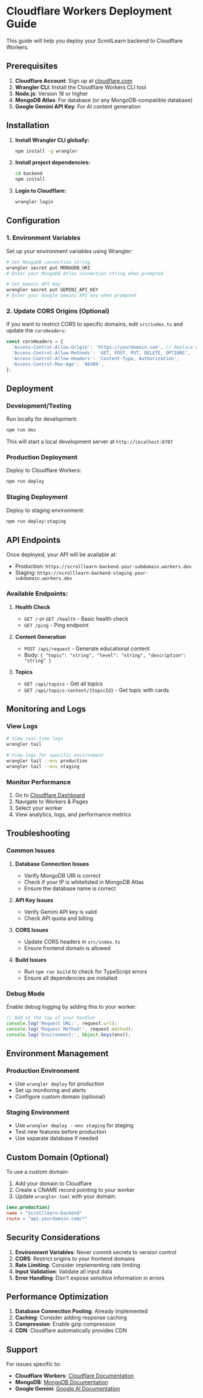 # Cloudflare Workers Deployment Guide

This guide will help you deploy your ScrollLearn backend to Cloudflare Workers.

## Prerequisites

1. **Cloudflare Account**: Sign up at [cloudflare.com](https://cloudflare.com)
2. **Wrangler CLI**: Install the Cloudflare Workers CLI tool
3. **Node.js**: Version 18 or higher
4. **MongoDB Atlas**: For database (or any MongoDB-compatible database)
5. **Google Gemini API Key**: For AI content generation

## Installation

1. **Install Wrangler CLI globally:**
   ```bash
   npm install -g wrangler
   ```

2. **Install project dependencies:**
   ```bash
   cd backend
   npm install
   ```

3. **Login to Cloudflare:**
   ```bash
   wrangler login
   ```

## Configuration

### 1. Environment Variables

Set up your environment variables using Wrangler:

```bash
# Set MongoDB connection string
wrangler secret put MONGODB_URI
# Enter your MongoDB Atlas connection string when prompted

# Set Gemini API key
wrangler secret put GEMINI_API_KEY
# Enter your Google Gemini API key when prompted
```

### 2. Update CORS Origins (Optional)

If you want to restrict CORS to specific domains, edit `src/index.ts` and update the `corsHeaders`:

```typescript
const corsHeaders = {
  'Access-Control-Allow-Origin': 'https://yourdomain.com', // Replace with your frontend domain
  'Access-Control-Allow-Methods': 'GET, POST, PUT, DELETE, OPTIONS',
  'Access-Control-Allow-Headers': 'Content-Type, Authorization',
  'Access-Control-Max-Age': '86400',
};
```

## Deployment

### Development/Testing

Run locally for development:

```bash
npm run dev
```

This will start a local development server at `http://localhost:8787`

### Production Deployment

Deploy to Cloudflare Workers:

```bash
npm run deploy
```

### Staging Deployment

Deploy to staging environment:

```bash
npm run deploy:staging
```

## API Endpoints

Once deployed, your API will be available at:
- Production: `https://scrolllearn-backend.your-subdomain.workers.dev`
- Staging: `https://scrolllearn-backend-staging.your-subdomain.workers.dev`

### Available Endpoints:

1. **Health Check**
   - `GET /` or `GET /health` - Basic health check
   - `GET /ping` - Ping endpoint

2. **Content Generation**
   - `POST /api/request` - Generate educational content
   - Body: `{ "topic": "string", "level": "string", "description": "string" }`

3. **Topics**
   - `GET /api/topics` - Get all topics
   - `GET /api/topics-content/{topicId}` - Get topic with cards

## Monitoring and Logs

### View Logs

```bash
# View real-time logs
wrangler tail

# View logs for specific environment
wrangler tail --env production
wrangler tail --env staging
```

### Monitor Performance

1. Go to [Cloudflare Dashboard](https://dash.cloudflare.com)
2. Navigate to Workers & Pages
3. Select your worker
4. View analytics, logs, and performance metrics

## Troubleshooting

### Common Issues

1. **Database Connection Issues**
   - Verify MongoDB URI is correct
   - Check if your IP is whitelisted in MongoDB Atlas
   - Ensure the database name is correct

2. **API Key Issues**
   - Verify Gemini API key is valid
   - Check API quota and billing

3. **CORS Issues**
   - Update CORS headers in `src/index.ts`
   - Ensure frontend domain is allowed

4. **Build Issues**
   - Run `npm run build` to check for TypeScript errors
   - Ensure all dependencies are installed

### Debug Mode

Enable debug logging by adding this to your worker:

```typescript
// Add at the top of your handler
console.log('Request URL:', request.url);
console.log('Request Method:', request.method);
console.log('Environment:', Object.keys(env));
```

## Environment Management

### Production Environment
- Use `wrangler deploy` for production
- Set up monitoring and alerts
- Configure custom domain (optional)

### Staging Environment
- Use `wrangler deploy --env staging` for staging
- Test new features before production
- Use separate database if needed

## Custom Domain (Optional)

To use a custom domain:

1. Add your domain to Cloudflare
2. Create a CNAME record pointing to your worker
3. Update `wrangler.toml` with your domain:

```toml
[env.production]
name = "scrolllearn-backend"
route = "api.yourdomain.com/*"
```

## Security Considerations

1. **Environment Variables**: Never commit secrets to version control
2. **CORS**: Restrict origins to your frontend domains
3. **Rate Limiting**: Consider implementing rate limiting
4. **Input Validation**: Validate all input data
5. **Error Handling**: Don't expose sensitive information in errors

## Performance Optimization

1. **Database Connection Pooling**: Already implemented
2. **Caching**: Consider adding response caching
3. **Compression**: Enable gzip compression
4. **CDN**: Cloudflare automatically provides CDN

## Support

For issues specific to:
- **Cloudflare Workers**: [Cloudflare Documentation](https://developers.cloudflare.com/workers/)
- **MongoDB**: [MongoDB Documentation](https://docs.mongodb.com/)
- **Google Gemini**: [Google AI Documentation](https://ai.google.dev/docs)
